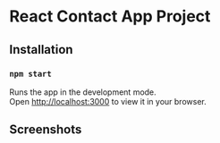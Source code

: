 # React Contact App Project

## Installation
### `npm start`

Runs the app in the development mode.\
Open [http://localhost:3000](http://localhost:3000) to view it in your browser.




## Screenshots